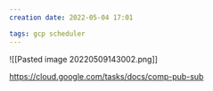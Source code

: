 ```yaml
---
creation date: 2022-05-04 17:01

tags: gcp scheduler
---
```


![[Pasted image 20220509143002.png]]

https://cloud.google.com/tasks/docs/comp-pub-sub
